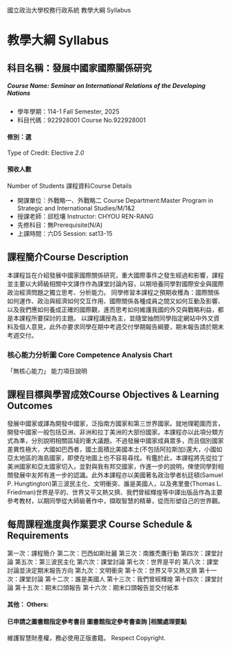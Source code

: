 國立政治大學校務行政系統 教學大綱 Syllabus
# 教學大綱 Syllabus
##  科目名稱：發展中國家國際關係研究 
#####  Course Name: Seminar on International Relations of the Developing Nations
  * 學年學期：114-1 Fall Semester, 2025 
  * 科目代碼：922928001 Course No.922928001
#### 修別：選
Type of Credit: Elective 
_2.0_
#### 預收人數
Number of Students
課程資料Course Details
  * 開課單位：外戰略一、外戰略二 Course Department:Master Program in Strategic and International Studies/M/1&2 
  * 授課老師：邱稔壤 Instructor: CHYOU REN-RANG 
  * 先修科目：無Prerequisite(N/A)
  * 上課時間：六D5 Session: sat13-15
##  課程簡介Course Description
本課程旨在介紹發展中國家國際關係研究，重大國際事件之發生經過和影響，課程並主要以大師級相關中文譯作作為課堂討論內容，以期培養同學對國際安全與國際政治經濟問題之獨立思考、分析能力。
同學修習本課程之預期收穫為：國際關係如何運作、政治與經濟如何交互作用、國際關係各種成員之間又如何互動及影響、以及我們應如何養成正確的國際觀，進而思考如何維護我國的外交與戰略利益，都是本課程所要探討的主題。
以課程講授為主，並隨堂抽問同學指定網站中外文資料及個人意見，此外亦要求同學在期中考週交付學期報告綱要，期末報告請於期末考週交付。
###  核心能力分析圖 Core Competence Analysis Chart
「無核心能力」 
能力項目說明
##  課程目標與學習成效Course Objectives & Learning Outcomes 
發展中國家或譯為開發中國家，泛指南方國家和第三世界國家。就地理範圍而言，開發中國家一般包括亞洲、非洲和拉丁美洲的大部份國家。本課程亦以此項分類方式為準，分別說明相關區域的重大議題。不過發展中國家成員眾多，而且個別國家差異性極大，大國如巴西者，國土面積比美國本土(不包括阿拉斯加)還大，小國如亞太地區的海島國家，即使在地圖上也不容易尋找。有鑑於此，本課程將先從拉丁美洲國家和亞太國家切入，並對與我有邦交國家，作進一步的說明，俾使同學對相關發展中友邦有進一步的認識。此外本課程亦以美國著名政治學者杭廷頓(Samuel P. Hungtington)第三波民主化、文明衝突、誰是美國人，以及弗里曼(Thomas L. Friedman)世界是平的、世界又平又熱又擠、我們曾經輝煌等中譯出版品作為主要參考教材，以期同學從大師級著作中，擷取智慧的精華，從而形塑自己的世界觀。
##  每周課程進度與作業要求 Course Schedule & Requirements
第一次：課程簡介
第二次：巴西如斯壯麗
第三次：南錐禿鷹行動
第四次：課堂討論
第五次：第三波民主化
第六次：課堂討論
第七次：世界是平的
第八次：課堂討論並決定期末報告方向
第九次：文明衝突
第十次：世界又平又熱又擠
第十一次：課堂討論
第十二次：誰是美國人
第十三次：我們曾經輝煌
第十四次：課堂討論
第十五次：期末口頭報告
第十六次：期末口頭報告並交付紙本
####  其他： Others:
####  已申請之圖書館指定參考書目  圖書館指定參考書查詢 |相關處理要點
維護智慧財產權，務必使用正版書籍。 Respect Copyright.